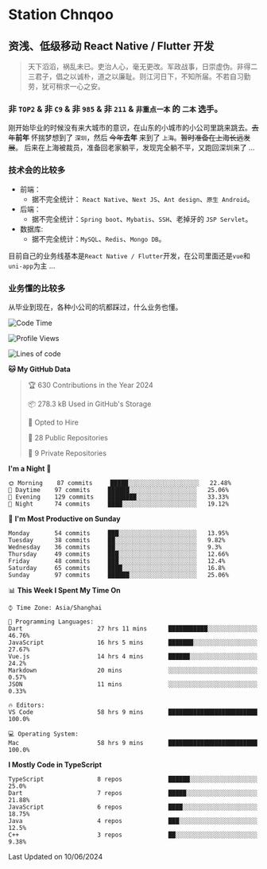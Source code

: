 # Station Chnqoo

## 资浅、低级移动 React Native / Flutter 开发

> 天下滔滔，祸乱未已。吏治人心，毫无更改。军政战事，日崇虚伪。非得二三君子，倡之以诚朴，道之以廉耻。则江河日下，不知所届。不若自习勤劳，犹可稍求一心之安。

### 非 `TOP2` & 非 `C9` & 非 `985` & 非 `211` & `非重点一本` 的 `二本` 选手。

刚开始毕业的时候没有来大城市的意识，在山东的小城市的小公司里跳来跳去。~~去年~~**前年** 怀揣梦想到了 `深圳`，然后 ~~今年~~**去年** 来到了 `上海`。~~暂时准备在上海长远发展~~。
后来在上海被裁员，准备回老家躺平，发现完全躺不平，又跑回深圳来了 ...

### 技术会的比较多

- 前端：
  - 据不完全统计： `React Native`、`Next JS`、`Ant design`、`原生 Android`。
- 后端：
  - 据不完全统计：`Spring boot`、`Mybatis`、`SSH`、老掉牙的 `JSP Servlet`。
- 数据库:
  - 据不完全统计：`MySQL`、`Redis`、`Mongo DB`。

目前自己的业务线基本是`React Native / Flutter`开发，在公司里面还是`vue`和`uni-app`为主 ...

### 业务懂的比较多

从毕业到现在，各种小公司的坑都踩过，什么业务也懂。

<!--START_SECTION:waka-->
![Code Time](http://img.shields.io/badge/Code%20Time-5%2C323%20hrs%2019%20mins-blue)

![Profile Views](http://img.shields.io/badge/Profile%20Views-10-blue)

![Lines of code](https://img.shields.io/badge/From%20Hello%20World%20I%27ve%20Written-260%20Thousand%20lines%20of%20code-blue)

**🐱 My GitHub Data** 

> 🏆 630 Contributions in the Year 2024
 > 
> 📦 278.3 kB Used in GitHub's Storage 
 > 
> 💼 Opted to Hire
 > 
> 📜 28 Public Repositories 
 > 
> 🔑 9 Private Repositories  
 > 
**I'm a Night 🦉** 

```text
🌞 Morning    87 commits     █████░░░░░░░░░░░░░░░░░░░░   22.48% 
🌆 Daytime    97 commits     ██████░░░░░░░░░░░░░░░░░░░   25.06% 
🌃 Evening    129 commits    ████████░░░░░░░░░░░░░░░░░   33.33% 
🌙 Night      74 commits     ████░░░░░░░░░░░░░░░░░░░░░   19.12%

```
📅 **I'm Most Productive on Sunday** 

```text
Monday       54 commits     ███░░░░░░░░░░░░░░░░░░░░░░   13.95% 
Tuesday      38 commits     ██░░░░░░░░░░░░░░░░░░░░░░░   9.82% 
Wednesday    36 commits     ██░░░░░░░░░░░░░░░░░░░░░░░   9.3% 
Thursday     49 commits     ███░░░░░░░░░░░░░░░░░░░░░░   12.66% 
Friday       48 commits     ███░░░░░░░░░░░░░░░░░░░░░░   12.4% 
Saturday     65 commits     ████░░░░░░░░░░░░░░░░░░░░░   16.8% 
Sunday       97 commits     ██████░░░░░░░░░░░░░░░░░░░   25.06%

```


📊 **This Week I Spent My Time On** 

```text
⌚︎ Time Zone: Asia/Shanghai

💬 Programming Languages: 
Dart                     27 hrs 11 mins      ███████████░░░░░░░░░░░░░░   46.76% 
JavaScript               16 hrs 5 mins       ███████░░░░░░░░░░░░░░░░░░   27.67% 
Vue.js                   14 hrs 4 mins       ██████░░░░░░░░░░░░░░░░░░░   24.2% 
Markdown                 20 mins             ░░░░░░░░░░░░░░░░░░░░░░░░░   0.57% 
JSON                     11 mins             ░░░░░░░░░░░░░░░░░░░░░░░░░   0.33%

🔥 Editors: 
VS Code                  58 hrs 9 mins       █████████████████████████   100.0%

💻 Operating System: 
Mac                      58 hrs 9 mins       █████████████████████████   100.0%

```

**I Mostly Code in TypeScript** 

```text
TypeScript               8 repos             ██████░░░░░░░░░░░░░░░░░░░   25.0% 
Dart                     7 repos             █████░░░░░░░░░░░░░░░░░░░░   21.88% 
JavaScript               6 repos             ████░░░░░░░░░░░░░░░░░░░░░   18.75% 
Java                     4 repos             ███░░░░░░░░░░░░░░░░░░░░░░   12.5% 
C++                      3 repos             ██░░░░░░░░░░░░░░░░░░░░░░░   9.38%

```



 Last Updated on 10/06/2024
<!--END_SECTION:waka-->

<!---
ChenqiaoStation/ChenqiaoStation is a ✨ special ✨ repository because its `README.md` (this file) appears on your GitHub profile.
You can click the Preview link to take a look at your changes.
--->
